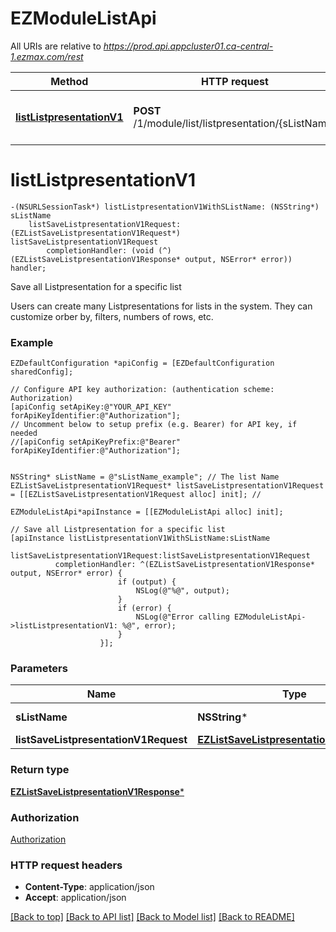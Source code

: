 # EZModuleListApi

All URIs are relative to *https://prod.api.appcluster01.ca-central-1.ezmax.com/rest*

Method | HTTP request | Description
------------- | ------------- | -------------
[**listListpresentationV1**](EZModuleListApi.md#listlistpresentationv1) | **POST** /1/module/list/listpresentation/{sListName} | Save all Listpresentation for a specific list


# **listListpresentationV1**
```objc
-(NSURLSessionTask*) listListpresentationV1WithSListName: (NSString*) sListName
    listSaveListpresentationV1Request: (EZListSaveListpresentationV1Request*) listSaveListpresentationV1Request
        completionHandler: (void (^)(EZListSaveListpresentationV1Response* output, NSError* error)) handler;
```

Save all Listpresentation for a specific list

Users can create many Listpresentations for lists in the system. They can customize orber by, filters, numbers of rows, etc.

### Example
```objc
EZDefaultConfiguration *apiConfig = [EZDefaultConfiguration sharedConfig];

// Configure API key authorization: (authentication scheme: Authorization)
[apiConfig setApiKey:@"YOUR_API_KEY" forApiKeyIdentifier:@"Authorization"];
// Uncomment below to setup prefix (e.g. Bearer) for API key, if needed
//[apiConfig setApiKeyPrefix:@"Bearer" forApiKeyIdentifier:@"Authorization"];


NSString* sListName = @"sListName_example"; // The list Name
EZListSaveListpresentationV1Request* listSaveListpresentationV1Request = [[EZListSaveListpresentationV1Request alloc] init]; // 

EZModuleListApi*apiInstance = [[EZModuleListApi alloc] init];

// Save all Listpresentation for a specific list
[apiInstance listListpresentationV1WithSListName:sListName
              listSaveListpresentationV1Request:listSaveListpresentationV1Request
          completionHandler: ^(EZListSaveListpresentationV1Response* output, NSError* error) {
                        if (output) {
                            NSLog(@"%@", output);
                        }
                        if (error) {
                            NSLog(@"Error calling EZModuleListApi->listListpresentationV1: %@", error);
                        }
                    }];
```

### Parameters

Name | Type | Description  | Notes
------------- | ------------- | ------------- | -------------
 **sListName** | **NSString***| The list Name | 
 **listSaveListpresentationV1Request** | [**EZListSaveListpresentationV1Request***](EZListSaveListpresentationV1Request.md)|  | 

### Return type

[**EZListSaveListpresentationV1Response***](EZListSaveListpresentationV1Response.md)

### Authorization

[Authorization](../README.md#Authorization)

### HTTP request headers

 - **Content-Type**: application/json
 - **Accept**: application/json

[[Back to top]](#) [[Back to API list]](../README.md#documentation-for-api-endpoints) [[Back to Model list]](../README.md#documentation-for-models) [[Back to README]](../README.md)

